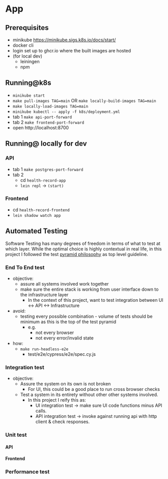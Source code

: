 # App

## Prerequisites

- minikube https://minikube.sigs.k8s.io/docs/start/
- docker cli
- login set up to ghcr.io where the built images are hosted
- (for local dev)
  - leiningen
  - npm


## Running@k8s

- `minikube start`
- `make pull-images TAG=main` OR `make locally-build-images TAG=main`
- `make locally-load-images TAG=main`
- `minikube kubectl -- apply -f k8s/deployment.yml`
- tab 1 `make api-port-forward`
- tab 2 `make frontend-port-forward`
- open http://localhost:8700

## Running@ locally for dev

### API

- tab 1 `make postgres-port-forward`
- tab 2
  - cd `health-record-app`
  - `lein repl` -> `(start)`

### Frontend

- cd `health-record-frontend`
- `lein shadow watch app`

## Automated Testing

Software Testing has many degrees of freedom in terms of what to test at which layer.
While the optimal choice is highly contextual in real life, in this project I followed the test [pyramid philosophy](https://martinfowler.com/articles/practical-test-pyramid.html) as top level guideline.

### End To End test

- objective:
  - assure all systems involved work together
  - make sure the entire stack is working from user interface down to the infrastructure layer
    - In the context of this project, want to test integration between UI <-> API <-> Infrastructure
- avoid:
  - testing every possible combination - volume of tests should be minimum as this is the top of the test pyramid
    - e.g.
      - not every browser
      - not every error/invalid state
- how:
  - `make run-headless-e2e`
    - test/e2e/cypress/e2e/spec.cy.js

### Integration test

- objective:
  - Assure the system on its own is not broken
    - For UI, this could be a good place to run cross browser checks
  - Test a system in its entirety without other other systems involved.
    - In this project I reify this as:
      - UI integration test -> make sure UI code functions minus API calls.
      - API integration test -> invoke against running api with http client & check responses.

### Unit test

#### API

#### Frontend

### Performance test
